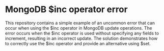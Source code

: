# MongoDB $inc operator error
This repository contains a simple example of an uncommon error that can occur when using the $inc operator in MongoDB update operations. The error occurs when the $inc operator is used without specifying any fields to increment, resulting in an incorrect update. 
The solution demonstrates how to correctly use the $inc operator and provide an alternative using $set.
